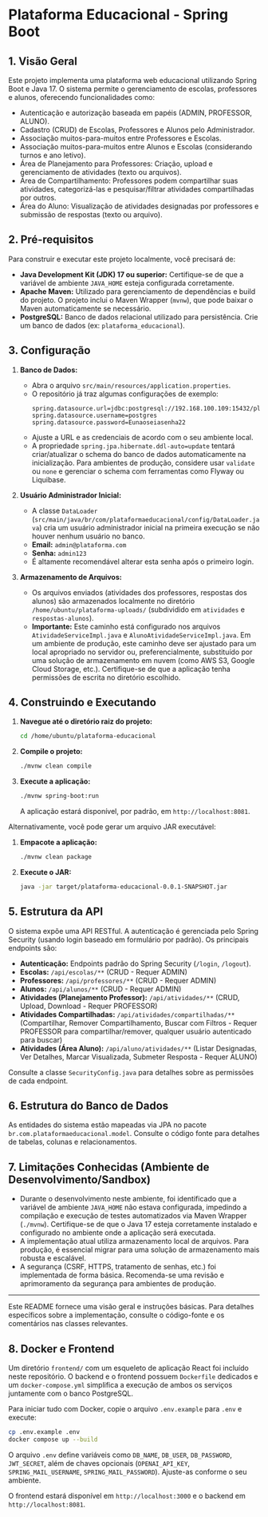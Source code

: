 # Plataforma Educacional - Spring Boot

## 1. Visão Geral

Este projeto implementa uma plataforma web educacional utilizando Spring Boot e Java 17. O sistema permite o gerenciamento de escolas, professores e alunos, oferecendo funcionalidades como:

*   Autenticação e autorização baseada em papéis (ADMIN, PROFESSOR, ALUNO).
*   Cadastro (CRUD) de Escolas, Professores e Alunos pelo Administrador.
*   Associação muitos-para-muitos entre Professores e Escolas.
*   Associação muitos-para-muitos entre Alunos e Escolas (considerando turnos e ano letivo).
*   Área de Planejamento para Professores: Criação, upload e gerenciamento de atividades (texto ou arquivos).
*   Área de Compartilhamento: Professores podem compartilhar suas atividades, categorizá-las e pesquisar/filtrar atividades compartilhadas por outros.
*   Área do Aluno: Visualização de atividades designadas por professores e submissão de respostas (texto ou arquivo).

## 2. Pré-requisitos

Para construir e executar este projeto localmente, você precisará de:

*   **Java Development Kit (JDK) 17 ou superior:** Certifique-se de que a variável de ambiente `JAVA_HOME` esteja configurada corretamente.
*   **Apache Maven:** Utilizado para gerenciamento de dependências e build do projeto. O projeto inclui o Maven Wrapper (`mvnw`), que pode baixar o Maven automaticamente se necessário.
*   **PostgreSQL:** Banco de dados relacional utilizado para persistência. Crie um banco de dados (ex: `plataforma_educacional`).

## 3. Configuração

1.  **Banco de Dados:**
    *   Abra o arquivo `src/main/resources/application.properties`.
    *   O repositório já traz algumas configurações de exemplo:
        ```properties
        spring.datasource.url=jdbc:postgresql://192.168.100.109:15432/plataformaeducacional
        spring.datasource.username=postgres
        spring.datasource.password=Eunaoseiasenha22
        ```
    *   Ajuste a URL e as credenciais de acordo com o seu ambiente local.
    *   A propriedade `spring.jpa.hibernate.ddl-auto=update` tentará criar/atualizar o schema do banco de dados automaticamente na inicialização. Para ambientes de produção, considere usar `validate` ou `none` e gerenciar o schema com ferramentas como Flyway ou Liquibase.

2.  **Usuário Administrador Inicial:**
    *   A classe `DataLoader` (`src/main/java/br/com/plataformaeducacional/config/DataLoader.java`) cria um usuário administrador inicial na primeira execução se não houver nenhum usuário no banco.
    *   **Email:** `admin@plataforma.com`
    *   **Senha:** `admin123`
    *   É altamente recomendável alterar esta senha após o primeiro login.

3.  **Armazenamento de Arquivos:**
    *   Os arquivos enviados (atividades dos professores, respostas dos alunos) são armazenados localmente no diretório `/home/ubuntu/plataforma-uploads/` (subdividido em `atividades` e `respostas-alunos`).
    *   **Importante:** Este caminho está configurado nos arquivos `AtividadeServiceImpl.java` e `AlunoAtividadeServiceImpl.java`. Em um ambiente de produção, este caminho deve ser ajustado para um local apropriado no servidor ou, preferencialmente, substituído por uma solução de armazenamento em nuvem (como AWS S3, Google Cloud Storage, etc.). Certifique-se de que a aplicação tenha permissões de escrita no diretório escolhido.

## 4. Construindo e Executando

1.  **Navegue até o diretório raiz do projeto:**
    ```bash
    cd /home/ubuntu/plataforma-educacional
    ```
2.  **Compile o projeto:**
    ```bash
    ./mvnw clean compile
    ```
3.  **Execute a aplicação:**
    ```bash
    ./mvnw spring-boot:run
    ```
    A aplicação estará disponível, por padrão, em `http://localhost:8081`.

Alternativamente, você pode gerar um arquivo JAR executável:

1.  **Empacote a aplicação:**
    ```bash
    ./mvnw clean package
    ```
2.  **Execute o JAR:**
    ```bash
    java -jar target/plataforma-educacional-0.0.1-SNAPSHOT.jar
    ```

## 5. Estrutura da API

O sistema expõe uma API RESTful. A autenticação é gerenciada pelo Spring Security (usando login baseado em formulário por padrão). Os principais endpoints são:

*   **Autenticação:** Endpoints padrão do Spring Security (`/login`, `/logout`).
*   **Escolas:** `/api/escolas/**` (CRUD - Requer ADMIN)
*   **Professores:** `/api/professores/**` (CRUD - Requer ADMIN)
*   **Alunos:** `/api/alunos/**` (CRUD - Requer ADMIN)
*   **Atividades (Planejamento Professor):** `/api/atividades/**` (CRUD, Upload, Download - Requer PROFESSOR)
*   **Atividades Compartilhadas:** `/api/atividades/compartilhadas/**` (Compartilhar, Remover Compartilhamento, Buscar com Filtros - Requer PROFESSOR para compartilhar/remover, qualquer usuário autenticado para buscar)
*   **Atividades (Área Aluno):** `/api/aluno/atividades/**` (Listar Designadas, Ver Detalhes, Marcar Visualizada, Submeter Resposta - Requer ALUNO)

Consulte a classe `SecurityConfig.java` para detalhes sobre as permissões de cada endpoint.

## 6. Estrutura do Banco de Dados

As entidades do sistema estão mapeadas via JPA no pacote `br.com.plataformaeducacional.model`. Consulte o código fonte para detalhes de tabelas, colunas e relacionamentos.

## 7. Limitações Conhecidas (Ambiente de Desenvolvimento/Sandbox)

*   Durante o desenvolvimento neste ambiente, foi identificado que a variável de ambiente `JAVA_HOME` não estava configurada, impedindo a compilação e execução de testes automatizados via Maven Wrapper (`./mvnw`). Certifique-se de que o Java 17 esteja corretamente instalado e configurado no ambiente onde a aplicação será executada.
*   A implementação atual utiliza armazenamento local de arquivos. Para produção, é essencial migrar para uma solução de armazenamento mais robusta e escalável.
*   A segurança (CSRF, HTTPS, tratamento de senhas, etc.) foi implementada de forma básica. Recomenda-se uma revisão e aprimoramento da segurança para ambientes de produção.

---

Este README fornece uma visão geral e instruções básicas. Para detalhes específicos sobre a implementação, consulte o código-fonte e os comentários nas classes relevantes.

## 8. Docker e Frontend

Um diretório `frontend/` com um esqueleto de aplicação React foi incluído neste repositório. O backend e o frontend possuem `Dockerfile` dedicados e um `docker-compose.yml` simplifica a execução de ambos os serviços juntamente com o banco PostgreSQL.

Para iniciar tudo com Docker, copie o arquivo `.env.example` para `.env` e execute:

```bash
cp .env.example .env
docker compose up --build
```

O arquivo `.env` define variáveis como `DB_NAME`, `DB_USER`, `DB_PASSWORD`, `JWT_SECRET`, além de chaves opcionais (`OPENAI_API_KEY`, `SPRING_MAIL_USERNAME`, `SPRING_MAIL_PASSWORD`). Ajuste-as conforme o seu ambiente.

O frontend estará disponível em `http://localhost:3000` e o backend em `http://localhost:8081`.

